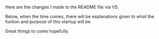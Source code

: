 Here are the changes I made to the README file via VS.

Below, when the time comes, there will be explanations given to what the funtion and purpose of this startup will be.

Great things to come hopefully. 